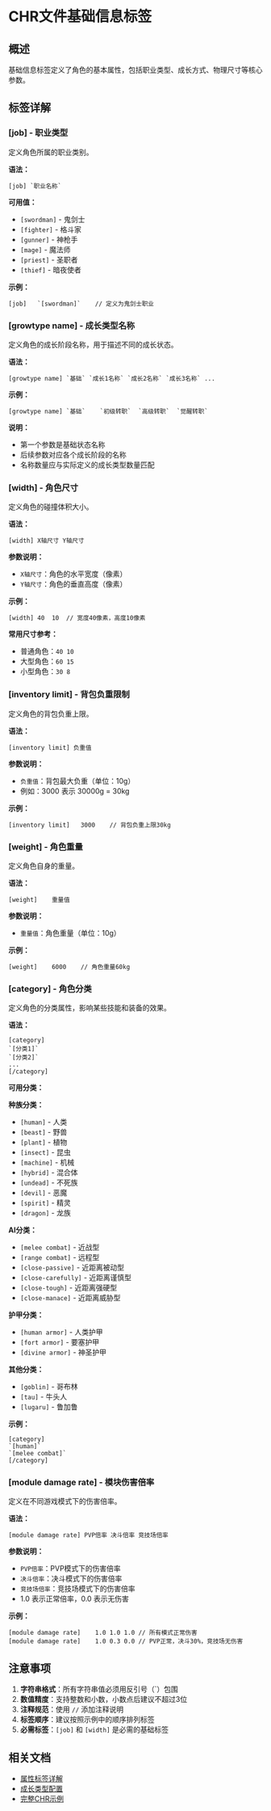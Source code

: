 # CHR文件基础信息标签

## 概述

基础信息标签定义了角色的基本属性，包括职业类型、成长方式、物理尺寸等核心参数。

## 标签详解

### [job] - 职业类型
定义角色所属的职业类别。

**语法：**
```
[job] `职业名称`
```

**可用值：**
- `[swordman]` - 鬼剑士
- `[fighter]` - 格斗家  
- `[gunner]` - 神枪手
- `[mage]` - 魔法师
- `[priest]` - 圣职者
- `[thief]` - 暗夜使者

**示例：**
```
[job]	`[swordman]`	// 定义为鬼剑士职业
```

### [growtype name] - 成长类型名称
定义角色的成长阶段名称，用于描述不同的成长状态。

**语法：**
```
[growtype name] `基础` `成长1名称` `成长2名称` `成长3名称` ...
```

**示例：**
```
[growtype name]	`基础`	`初级转职`	`高级转职`	`觉醒转职`
```

**说明：**
- 第一个参数是基础状态名称
- 后续参数对应各个成长阶段的名称
- 名称数量应与实际定义的成长类型数量匹配

### [width] - 角色尺寸
定义角色的碰撞体积大小。

**语法：**
```
[width] X轴尺寸 Y轴尺寸
```

**参数说明：**
- `X轴尺寸`：角色的水平宽度（像素）
- `Y轴尺寸`：角色的垂直高度（像素）

**示例：**
```
[width]	40	10	// 宽度40像素，高度10像素
```

**常用尺寸参考：**
- 普通角色：`40 10`
- 大型角色：`60 15`
- 小型角色：`30 8`

### [inventory limit] - 背包负重限制
定义角色的背包负重上限。

**语法：**
```
[inventory limit] 负重值
```

**参数说明：**
- `负重值`：背包最大负重（单位：10g）
- 例如：3000 表示 30000g = 30kg

**示例：**
```
[inventory limit]	3000	// 背包负重上限30kg
```

### [weight] - 角色重量
定义角色自身的重量。

**语法：**
```
[weight]	重量值
```

**参数说明：**
- `重量值`：角色重量（单位：10g）

**示例：**
```
[weight]	6000	// 角色重量60kg
```

### [category] - 角色分类
定义角色的分类属性，影响某些技能和装备的效果。

**语法：**
```
[category]
`[分类1]`
`[分类2]`
...
[/category]
```

**可用分类：**

**种族分类：**
- `[human]` - 人类
- `[beast]` - 野兽
- `[plant]` - 植物
- `[insect]` - 昆虫
- `[machine]` - 机械
- `[hybrid]` - 混合体
- `[undead]` - 不死族
- `[devil]` - 恶魔
- `[spirit]` - 精灵
- `[dragon]` - 龙族

**AI分类：**
- `[melee combat]` - 近战型
- `[range combat]` - 远程型
- `[close-passive]` - 近距离被动型
- `[close-carefully]` - 近距离谨慎型
- `[close-tough]` - 近距离强硬型
- `[close-manace]` - 近距离威胁型

**护甲分类：**
- `[human armor]` - 人类护甲
- `[fort armor]` - 要塞护甲
- `[divine armor]` - 神圣护甲

**其他分类：**
- `[goblin]` - 哥布林
- `[tau]` - 牛头人
- `[lugaru]` - 鲁加鲁

**示例：**
```
[category]
`[human]`
`[melee combat]`
[/category]
```

### [module damage rate] - 模块伤害倍率
定义在不同游戏模式下的伤害倍率。

**语法：**
```
[module damage rate] PVP倍率 决斗倍率 竞技场倍率
```

**参数说明：**
- `PVP倍率`：PVP模式下的伤害倍率
- `决斗倍率`：决斗模式下的伤害倍率  
- `竞技场倍率`：竞技场模式下的伤害倍率
- 1.0 表示正常倍率，0.0 表示无伤害

**示例：**
```
[module damage rate]	1.0	1.0	1.0	// 所有模式正常伤害
[module damage rate]	1.0	0.3	0.0	// PVP正常，决斗30%，竞技场无伤害
```

## 注意事项

1. **字符串格式**：所有字符串值必须用反引号（`）包围
2. **数值精度**：支持整数和小数，小数点后建议不超过3位
3. **注释规范**：使用 `//` 添加注释说明
4. **标签顺序**：建议按照示例中的顺序排列标签
5. **必需标签**：`[job]` 和 `[width]` 是必需的基础标签

## 相关文档

- [属性标签详解](../02-属性标签/属性标签详解.md)
- [成长类型配置](../05-成长类型/成长类型详解.md)
- [完整CHR示例](../06-实际示例/完整CHR示例.md)